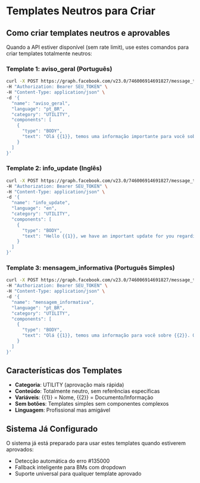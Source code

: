 # Templates Neutros para Criar

## Como criar templates neutros e aprovables

Quando a API estiver disponível (sem rate limit), use estes comandos para criar templates totalmente neutros:

### Template 1: aviso_geral (Português)
```bash
curl -X POST https://graph.facebook.com/v23.0/746006914691827/message_templates \
-H "Authorization: Bearer SEU_TOKEN" \
-H "Content-Type: application/json" \
-d '{
  "name": "aviso_geral",
  "language": "pt_BR", 
  "category": "UTILITY",
  "components": [
    {
      "type": "BODY",
      "text": "Olá {{1}}, temos uma informação importante para você sobre {{2}}. Entre em contato para mais detalhes."
    }
  ]
}'
```

### Template 2: info_update (Inglês)
```bash
curl -X POST https://graph.facebook.com/v23.0/746006914691827/message_templates \
-H "Authorization: Bearer SEU_TOKEN" \
-H "Content-Type: application/json" \
-d '{
  "name": "info_update",
  "language": "en", 
  "category": "UTILITY",
  "components": [
    {
      "type": "BODY",
      "text": "Hello {{1}}, we have an important update for you regarding {{2}}. Please contact us for more details."
    }
  ]
}'
```

### Template 3: mensagem_informativa (Português Simples)
```bash
curl -X POST https://graph.facebook.com/v23.0/746006914691827/message_templates \
-H "Authorization: Bearer SEU_TOKEN" \
-H "Content-Type: application/json" \
-d '{
  "name": "mensagem_informativa",
  "language": "pt_BR", 
  "category": "UTILITY",
  "components": [
    {
      "type": "BODY",
      "text": "Olá {{1}}, temos uma informação para você sobre {{2}}. Obrigado pela atenção."
    }
  ]
}'
```

## Características dos Templates

- **Categoria**: UTILITY (aprovação mais rápida)
- **Conteúdo**: Totalmente neutro, sem referências específicas
- **Variáveis**: {{1}} = Nome, {{2}} = Documento/Informação
- **Sem botões**: Templates simples sem componentes complexos
- **Linguagem**: Profissional mas amigável

## Sistema Já Configurado

O sistema já está preparado para usar estes templates quando estiverem aprovados:
- Detecção automática do erro #135000
- Fallback inteligente para BMs com dropdown
- Suporte universal para qualquer template aprovado